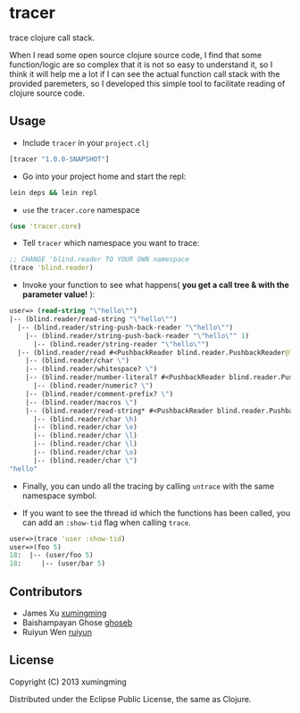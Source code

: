 # tracer

trace clojure call stack.

When I read some open source clojure source code, I find that some function/logic are so complex that it is not so easy to understand it, so I think it will help me a lot if I can see the actual function call stack with the provided paremeters, so I developed this simple tool to facilitate reading of clojure source code.

## Usage

* Include `tracer` in your `project.clj`

```clojure
[tracer "1.0.0-SNAPSHOT"]
```

* Go into your project home and start the repl:

```bash
lein deps && lein repl
```

* `use` the `tracer.core` namespace

```clojure
(use 'tracer.core)
```

* Tell `tracer` which namespace you want to trace:

```clojure
;; CHANGE 'blind.reader TO YOUR OWN namespace
(trace 'blind.reader)
```

* Invoke your function to see what happens( **you get a call tree & with the parameter value!** ):

```clojure
user=> (read-string "\"hello\"")
|-- (blind.reader/read-string "\"hello\"")
  |-- (blind.reader/string-push-back-reader "\"hello\"")
    |-- (blind.reader/string-push-back-reader "\"hello\"" 1)
      |-- (blind.reader/string-reader "\"hello\"")
  |-- (blind.reader/read #<PushbackReader blind.reader.PushbackReader@7eec835f> true nil false)
    |-- (blind.reader/char \")
    |-- (blind.reader/whitespace? \")
    |-- (blind.reader/number-literal? #<PushbackReader blind.reader.PushbackReader@7eec835f> \")
      |-- (blind.reader/numeric? \")
    |-- (blind.reader/comment-prefix? \")
    |-- (blind.reader/macros \")
    |-- (blind.reader/read-string* #<PushbackReader blind.reader.PushbackReader@7eec835f> \")
      |-- (blind.reader/char \h)
      |-- (blind.reader/char \e)
      |-- (blind.reader/char \l)
      |-- (blind.reader/char \l)
      |-- (blind.reader/char \o)
      |-- (blind.reader/char \")
"hello"
```

* Finally, you can undo all the tracing by calling `untrace` with the
same namespace symbol.

* If you want to see the thread id which the functions has been called, you can add an `:show-tid` flag when calling `trace`.
```clojure
user=>(trace 'user :show-tid)
user=>(foo 5)
18:  |-- (user/foo 5)
18:     |-- (user/bar 5)
```

## Contributors
* James Xu [xumingming](https://github.com/xumingming)
* Baishampayan Ghose [ghoseb](https://github.com/ghoseb)
* Ruiyun Wen [ruiyun](https://github.com/Ruiyun)

## License

Copyright (C) 2013 xumingming

Distributed under the Eclipse Public License, the same as Clojure.
